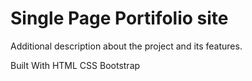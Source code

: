 # Single Page Portifolio site

Additional description about the project and its features.

Built With
HTML
CSS
Bootstrap


